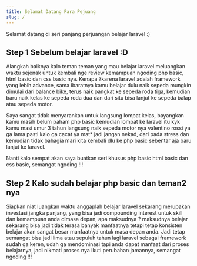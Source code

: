 ```yaml
---
title: Selamat Datang Para Pejuang
slug: /
---
```


Selamat datang di seri panjang perjuangan belajar laravel :)

## Step 1 Sebelum belajar laravel :D

Alangkah baiknya kalo teman teman yang mau belajar laravel meluangkan waktu sejenak untuk kembali nge review kemampuan ngoding php basic, html basic dan css basic nya. Kenapa ?karena laravel adalah framework yang lebih advance, sama ibaratnya kamu belajar dulu naik sepeda mungkin dimulai dari balance bike, terus naik pangkat ke sepeda roda tiga, kemudian baru naik kelas ke sepeda roda dua dan dari situ bisa lanjut ke sepeda balap atau sepeda motor.

Saya sangat tidak menyarankan untuk langsung lompat kelas, bayangkan kamu masih belum paham php basic kemudian lompat ke laravel itu kyk kamu masi umur 3 tahun langsung naik sepeda motor nya valentino rossi ya ga lama pasti kalo ga cacat ya mat* jadi jangan nekad, dari pada stress dan kemudian tidak bahagia mari kita kembali dlu ke php basic sebentar aja baru lanjut ke laravel.

Nanti kalo sempat akan saya buatkan seri khusus php basic html basic dan css basic, semangat ngoding !!!

## Step 2 Kalo sudah belajar php basic dan teman2 nya

Siapkan niat luangkan waktu anggaplah belajar laravel sekarang merupakan investasi jangka panjang, yang bisa jadi compounding interest untuk skill dan kemampuan anda dimasa depan, apa maksudnya ? maksudnya belajar sekarang bisa jadi tidak terasa banyak manfaatnya tetapi tetap konsisten belajar akan sangat besar manfaatnya untuk masa depan anda. Jadi tetap semangat bisa jadi lima atau sepuluh tahun lagi laravel sebagai framework sudah ga keren, udah ga mendominasi tapi anda dapat manfaat dari proses belajarnya, jadi nikmati proses nya ikuti perubahan jamannya, semangat ngoding !!!
